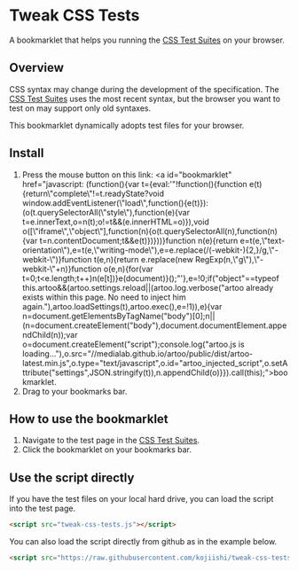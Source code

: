 Tweak CSS Tests
===============

A bookmarklet that helps you running the [CSS Test Suites]
on your browser.

## Overview

CSS syntax may change during the development of the specification.
The [CSS Test Suites] uses the most recent syntax,
but the browser you want to test on may support only old syntaxes.

This bookmarklet dynamically adopts test files for your browser.

## Install

1. Press the mouse button on this link: <a id="bookmarklet" href="javascript: (function(){var t={eval:'"!function(){function e(t){return\\"complete\\"!=t.readyState?void window.addEventListener(\\"load\\",function(){e(t)}):(o(t.querySelectorAll(\\"style\\"),function(e){var t=e.innerText,o=n(t);o!=t&&(e.innerHTML=o)}),void o([\\"iframe\\",\\"object\\"],function(n){o(t.querySelectorAll(n),function(n){var t=n.contentDocument;t&&e(t)})}))}function n(e){return e=t(e,\\"text-orientation\\"),e=t(e,\\"writing-mode\\"),e=e.replace(/(-webkit-){2,}/g,\\"-webkit-\\")}function t(e,n){return e.replace(new RegExp(n,\\"g\\"),\\"-webkit-\\"+n)}function o(e,n){for(var t=0;t<e.length;t++)n(e[t])}e(document)}();"'},e=!0;if("object"==typeof this.artoo&&(artoo.settings.reload||(artoo.log.verbose("artoo already exists within this page. No need to inject him again."),artoo.loadSettings(t),artoo.exec(),e=!1)),e){var n=document.getElementsByTagName("body")[0];n||(n=document.createElement("body"),document.documentElement.appendChild(n));var o=document.createElement("script");console.log("artoo.js is loading..."),o.src="//medialab.github.io/artoo/public/dist/artoo-latest.min.js",o.type="text/javascript",o.id="artoo_injected_script",o.setAttribute("settings",JSON.stringify(t)),n.appendChild(o)}}).call(this);">bookmarklet</a>.
2. Drag to your bookmarks bar.

## How to use the bookmarklet

1. Navigate to the test page in the [CSS Test Suites].
2. Click the bookmarklet on your bookmarks bar.

## Use the script directly

If you have the test files on your local hard drive,
you can load the script into the test page.
```html
<script src="tweak-css-tests.js"></script>
```
You can also load the script
directly from github
as in the example below.
```html
<script src="https://raw.githubusercontent.com/kojiishi/tweak-css-tests/master/tweak-css-tests.js"></script>
```

[CSS Test Suites]: http://test.csswg.org/shepherd/
